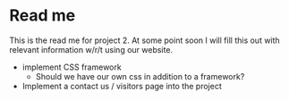 # Read me

This is the read me for project 2. At some point soon I will fill this out with relevant information w/r/t using our website. 



- implement CSS framework
  - Should we have our own css in addition to a framework?
- Implement a contact us / visitors page into the project
